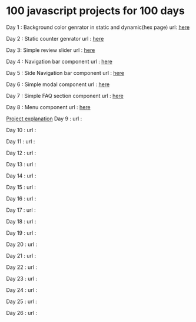 # 100 javascript projects for 100 days
Day 1 : Background color genrator in static and dynamic(hex page) 
url: [here](simplecolors.netlify.app)

Day 2 : Static counter genrator
url : [here](simplejscounter.netlify.app)

Day 3: Simple review slider
url : [here](simplereview.netlify.app)

Day 4 : Navigation bar component
url : [here](simpletopnavbar.netlify.app)

Day 5 : Side Navigation bar component
url : [here](simplesidenav.netlify.app)

Day 6 : Simple modal component
url : [here](simplejsmodal.netlify.app)

Day 7 : Simple FAQ section component
url : [here](simplefaq.netlify.app)

Day 8 : Menu component
url :   [here](simplejsmenu.netlify.app)

[Project explanation](simplejsmenu.netlify.app) 
Day 9 :
url :

Day 10 :
url :




Day 11 :
url :

Day 12 :
url :

Day 13 :
url :

Day 14 :
url :

Day 15 :
url :

Day 16 :
url :

Day 17 :
url :

Day 18 :
url :

Day 19 :
url :

Day 20 :
url :

Day 21 :
url :

Day 22 :
url :

Day 23 :
url :

Day 24 :
url :

Day 25 :
url :

Day 26 :
url :
